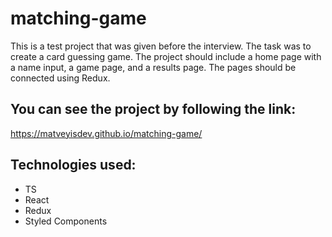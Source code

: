 # matching-game
This is a test project that was given before the interview. The task was to create a card guessing game. The project should include a home page with a name input, a game page, and a results page. The pages should be connected using Redux.

## You can see the project by following the link:
https://matveyisdev.github.io/matching-game/

## Technologies used:
- TS
- React
- Redux
- Styled Components
